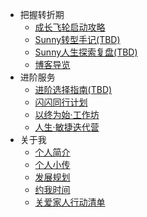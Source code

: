 


- 把握转折期
  - [成长飞轮启动攻略](cmty/README.md)
  - [Sunny转型手记(TBD)]()
  - [Sunny人生探索复盘(TBD)]()
  - [博客导览](/)
- 进阶服务<sup style="color:orange;"></sup>
    - [进阶选择指南(TBD)]()
    - [闪闪同行计划](flourish/gotogether-1st)<sup style="color:orange;"></sup>
    - [以终为始·工作坊](flourish/f_grow?id=workshop)<sup style="color:orange;"></sup>
    - [人生·敏捷迭代营](flourish/f_grow.md)<sup style="color:orange;"></sup>
- 关于我
  - [个人简介](about/)
  - [个人小传](about/lifestory2203.md)
  - [发展规划](about/plan_lifedev.md)
  - [约我时间](about/booking.md)
  - [关爱家人行动清单](family/TipsCare4Parents.md)
